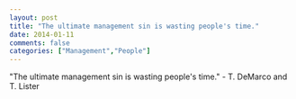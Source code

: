 ```yaml
---
layout: post
title: "The ultimate management sin is wasting people's time."
date: 2014-01-11
comments: false
categories: ["Management","People"]
---
```


<span class='quote'>"The ultimate management sin is wasting people's time."</span>
<span class='by'>- T. DeMarco and T. Lister</span>
